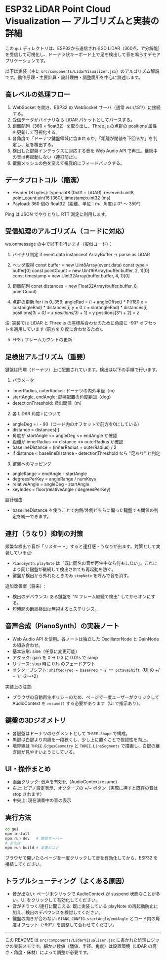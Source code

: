 # ESP32 LiDAR Point Cloud Visualization — アルゴリズムと実装の詳細

この `gui` ディレクトリは、ESP32から送信される2D LiDAR（360点、1°分解能）を受信して可視化し、ドーナツ状キーボード上で足を検出して音を鳴らすデモアプリケーションです。

以下は実装（主に `src/components/LidarVisualizer.jsx`）のアルゴリズム解説です。動作原理・主要計算・設計理由・調整箇所を中心に詳述します。

## 高レベルの処理フロー
1. WebSocket を開き、ESP32 の WebSocket サーバ（通常 ws://<esp32-ip>:81/）に接続する。
2. 受信データがバイナリなら LiDAR パケットとしてパースする。
3. 距離配列（360 × float32）を取り出し、Three.js の点群の positions 属性を更新して可視化する。
4. 各角度で「ドーナツ鍵盤領域に含まれるか」「距離が閾値を下回るか」を判定し、足を検出する。
5. 検出した鍵盤インデックスに対応する音を Web Audio API で再生。継続中の音は再起動しない（連打防止）。
6. 鍵盤メッシュの色を変えて視覚的にフィードバックする。

## データプロトコル（簡潔）
- Header (8 bytes): type:uint8 (0x01 = LiDAR), reserved:uint8, point_count:uint16 (360), timestamp:uint32 (ms)
- Payload: 360 個の float32（距離、単位：m、角度は 0° 〜 359°）

Ping は JSON でやりとりし RTT 測定に利用します。

## 受信処理のアルゴリズム（コードに対応）
ws.onmessage の中で以下を行います（擬似コード）：

1) バイナリ判定
  if event.data instanceof ArrayBuffer -> parse as LiDAR

2) ヘッダ取得
  const buffer = new Uint8Array(event.data)
  const type = buffer[0]
  const pointCount = new Uint16Array(buffer.buffer, 2, 1)[0]
  const timestamp = new Uint32Array(buffer.buffer, 4, 1)[0]

3) 距離配列
  const distances = new Float32Array(buffer.buffer, 8, pointCount)

4) 点群の更新
  for i in 0..359:
    angleRad = (i + angleOffset) * PI/180
    x = cos(angleRad) * distances[i]
    y = 0
    z = sin(angleRad) * distances[i]
    positions[3*i + 0] = x
    positions[3*i + 1] = y
    positions[3*i + 2] = z

  注: 実装では LiDAR と Three.js の座標系合わせのために角度に -90° オフセットを適用しています (前方を 0 度に合わせるため)。

5) FPS / フレームカウントの更新

## 足検出アルゴリズム（重要）
鍵盤は円環（ドーナツ）上に配置されています。検出は以下の手順で行います。

1) パラメータ
  - innerRadius, outerRadius: ドーナツの内外半径（m）
  - startAngle, endAngle: 鍵盤配置の角度範囲（deg）
  - detectionThreshold: 検出閾値（m）

2) 各 LiDAR 角度 i について
  - angleDeg = i - 90（コード内のオフセットで前方を0にしている）
  - distance = distances[i]
  - 角度が startAngle <= angleDeg <= endAngle か確認
  - 距離が innerRadius <= distance <= outerRadius か確認
  - baselineDistance = (innerRadius + outerRadius) / 2
  - if distance < baselineDistance - detectionThreshold なら "足あり" と判定

3) 鍵盤へのマッピング
  - angleRange = endAngle - startAngle
  - degreesPerKey = angleRange / numKeys
  - relativeAngle = angleDeg - startAngle
  - keyIndex = floor(relativeAngle / degreesPerKey)

設計理由:
- baselineDistance を使うことで内側/外側どちらに偏った鍵盤でも閾値の判定を統一できます。

## 連打（うなり）抑制の対策
頻繁な検出で音が「リスタート」すると連打感・うなりが出ます。対策として実装している点:
- `PianoSynth.playNote` は「既に同名の音が再生中なら何もしない」。これにより同じ鍵盤が継続して検出されても再起動を防ぐ。
- 鍵盤が検出から外れたときのみ `stopNote` を呼んで音を消す。

追加改善案（将来）:
- 検出のデバウンス: ある鍵盤を "N フレーム継続で検出" してからオンにする。
- 短時間の断続検出は無視するヒステリシス。

## 音声合成（PianoSynth）の実装ノート
- Web Audio API を使用。各ノートは独立した OscillatorNode と GainNode の組み合わせ。
- 基本波形: sine（任意に変更可能）
- アタック: gain を 0 → 0.3 に 0.01s で ramp
- リリース: stop 時に 0.1s のフェードアウト
- オクターブシフト: `shiftedFreq = baseFreq * 2 ** octaveShift`（UI の +/− で -2〜+2）

実装上の注意:
- ブラウザの自動再生ポリシーのため、ページで一度ユーザーがクリックして AudioContext を `resume()` する必要があります（UI で指示あり）。

## 鍵盤の3Dジオメトリ
- 各鍵盤はドーナツのセグメントとして `THREE.Shape` で構成。
- 黒鍵は白鍵より内周を一段狭くし、少し上に置くことで視認性を向上。
- 境界線は `THREE.EdgesGeometry` と `THREE.LineSegments` で描画し、白鍵の継ぎ目が見やすいようにしている。

## UI・操作まとめ
- 画面クリック: 音声を有効化（AudioContext.resume）
- 右上: ピアノ設定表示、オクターブの +/− ボタン（実際に押すと既存の音は stop されます）
- 中央上: 現在演奏中の音の表示

## 実行方法
```bash
cd gui
npm install
npm run dev   # 開発サーバー
# または
npm run build # 本番ビルド
```

ブラウザで開いたらページを一度クリックして音を有効化してから、ESP32 を接続してください。

## トラブルシューティング（よくある原因）
- 音が出ない: ページ未クリックで AudioContext が suspend 状態なことが多い。UI をクリックして有効化してください。
- 音がチラつく/連打に聞こえる: 既に実装している playNote の再起動防止に加え、検出のデバウンスを検討してください。
- 鍵盤の向きが合わない: `PIANO_CONFIG.startAngle`/`endAngle` とコード内の角度オフセット（-90°）を調整して合わせてください。

---
この README は `src/components/LidarVisualizer.jsx` に書かれた処理ロジックの実装メモです。細かい数値（閾値、半径、角度）は設置環境（LiDAR の高さ・角度・床材）によって調整が必要です。


